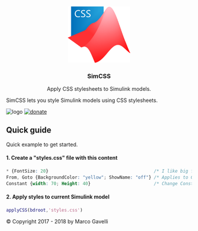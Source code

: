 <p align="center">
  <a href="https://gave92.github.io/SimCSS/">
    <img src="https://github.com/gave92/simcss/blob/master/docs/images/simcss-logo.png?raw=true" width="170" />
  </a>

  <h3 align="center">SimCSS</h3>

  <p align="center">
    Apply CSS stylesheets to Simulink models.
  </p>
</p>

SimCSS lets you style Simulink models using CSS stylesheets.

![logo](https://img.shields.io/badge/license-MIT-blue.svg)&nbsp;[![donate](https://img.shields.io/badge/Donate-PayPal-green.svg)](https://www.paypal.me/gave92)

## Quick guide

Quick example to get started.

#### 1. Create a "styles.css" file with this content

```CSS
* {FontSize: 20}                                        /* I like big fonts all over the place */
From, Goto {BackgroundColor: "yellow"; ShowName: "off"} /* Applies to Goto and From blocks */
Constant {width: 70; Height: 40}                        /* Change Constant blocks size */
```

#### 2. Apply styles to current Simulink model
```matlab
applyCSS(bdroot,'styles.css')
```

© Copyright 2017 - 2018 by Marco Gavelli
